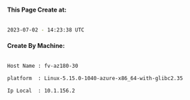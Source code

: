 
   
#### This Page Create at:

```bash

2023-07-02 - 14:23:38 UTC

```

#### Create By Machine:

```bash

Host Name : fv-az180-30

platform  : Linux-5.15.0-1040-azure-x86_64-with-glibc2.35

Ip Local  : 10.1.156.2

```

